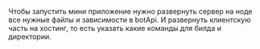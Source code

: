 Чтобы запустить мини приложение нужно развернуть сервер на ноде все нужные файлы и зависимости в botApi. И развернуть клиентскую часть на хостинг, то есть указать какие команды для билда и директории.

